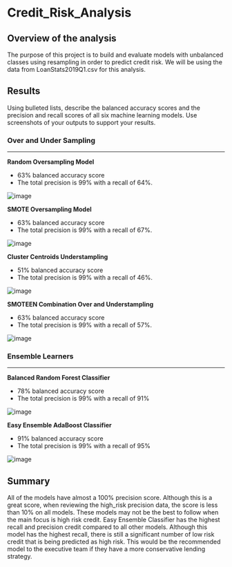 # Credit_Risk_Analysis

## Overview of the analysis

The purpose of this project is to build and evaluate models with unbalanced classes using resampling in order to predict credit risk. We will be using the data from LoanStats2019Q1.csv for this analysis. 

## Results
Using bulleted lists, describe the balanced accuracy scores and the precision and recall scores of all six machine learning models. Use screenshots of your outputs to support your results.

### Over and Under Sampling
----------------
**Random Oversampling Model**

- 63% balanced accuracy score 
- The total precision is 99% with a recall of 64%. 

![image](https://user-images.githubusercontent.com/91445591/165002338-a4b7cb5c-88d1-42a1-aea1-54745d974693.png)

**SMOTE Oversampling Model**

- 63% balanced accuracy score 
- The total precision is 99% with a recall of 67%. 

![image](https://user-images.githubusercontent.com/91445591/165002448-6a190e3f-45d1-47b5-bde0-52df84b2354f.png)

**Cluster Centroids Understampling**

- 51% balanced accuracy score 
- The total precision is 99% with a recall of 46%. 

![image](https://user-images.githubusercontent.com/91445591/165003237-1b37a803-fd27-4b47-a50a-2f97233db27d.png)

**SMOTEEN Combination Over and Understampling**

- 63% balanced accuracy score 
- The total precision is 99% with a recall of 57%. 

![image](https://user-images.githubusercontent.com/91445591/165003310-38448d02-0114-4dcc-89ac-f7182aa56ec8.png)

### Ensemble Learners
----------------

**Balanced Random Forest Classifier**

- 78% balanced accuracy score 
- The total precision is 99% with a recall of 91%

![image](https://user-images.githubusercontent.com/91445591/165003491-493c1e8d-530e-4a99-b885-1c26da1766aa.png)

**Easy Ensemble AdaBoost Classifier**

- 91% balanced accuracy score 
- The total precision is 99% with a recall of 95%

![image](https://user-images.githubusercontent.com/91445591/165003533-7b51c527-4174-4bcb-b93d-1f0d5e60e6f7.png)

## Summary

All of the models have almost a 100% precision score. Although this is a great score, when reviewing the high_risk precision data, the score is less than 10% on all models. These models may not be the best to follow when the main focus is high risk credit. Easy Ensemble Classifier has the highest recall and precision credit compared to all other models. Although this model has the highest recall, there is still a significant number of low risk credit that is being predicted as high risk. This would be the recommended model to the executive team if they have a more conservative lending strategy. 
